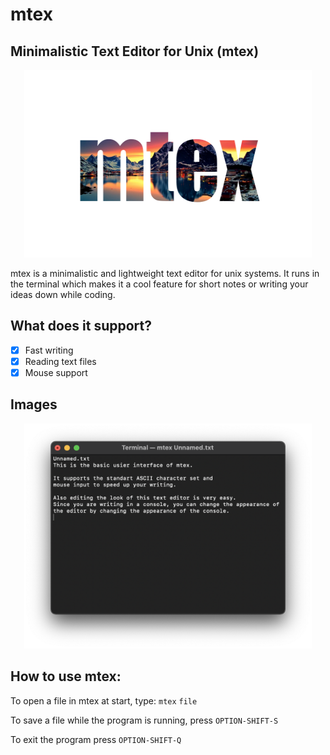 # mtex

## Minimalistic Text Editor for Unix (mtex) ##


<p align="center">
  <img width="460" height="300" src="/Images/mtex_logo_3.png">
</p>


mtex is a minimalistic and lightweight text editor for unix systems. It runs in the terminal which makes it a cool feature for short notes or writing your ideas down while coding.

## What does it support? ##

- [x] Fast writing
- [x] Reading text files
- [x] Mouse support

## Images ##

<p align="center">
  <img width="460" height="360" src="/Images/Image_mtex_view.png">
</p>

## How to use mtex: ##

To open a file in mtex at start, type:
    `mtex` `file`

To save a file while the program is running, press `OPTION-SHIFT-S`

To exit the program press `OPTION-SHIFT-Q`
